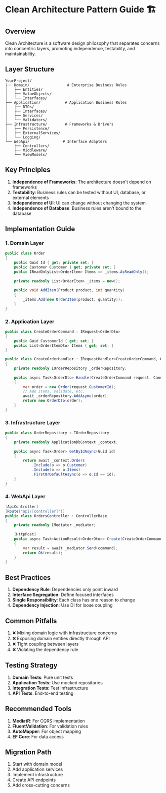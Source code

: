 # Clean Architecture Pattern Guide 🏗️

## Overview

Clean Architecture is a software design philosophy that separates concerns into concentric layers, promoting independence, testability, and maintainability.

## Layer Structure

```
YourProject/
├── Domain/                 # Enterprise Business Rules
│   ├── Entities/
│   ├── ValueObjects/
│   └── Interfaces/
├── Application/           # Application Business Rules
│   ├── DTOs/
│   ├── Interfaces/
│   ├── Services/
│   └── Validators/
├── Infrastructure/        # Frameworks & Drivers
│   ├── Persistence/
│   ├── ExternalServices/
│   └── Logging/
└── WebApi/               # Interface Adapters
    ├── Controllers/
    ├── Middleware/
    └── ViewModels/
```

## Key Principles

1. **Independence of Frameworks**: The architecture doesn't depend on frameworks
2. **Testability**: Business rules can be tested without UI, database, or external elements
3. **Independence of UI**: UI can change without changing the system
4. **Independence of Database**: Business rules aren't bound to the database

## Implementation Guide

### 1. Domain Layer

```csharp
public class Order
{
    public Guid Id { get; private set; }
    public Customer Customer { get; private set; }
    public IReadOnlyList<OrderItem> Items => _items.AsReadOnly();
    
    private readonly List<OrderItem> _items = new();
    
    public void AddItem(Product product, int quantity)
    {
        _items.Add(new OrderItem(product, quantity));
    }
}
```

### 2. Application Layer

```csharp
public class CreateOrderCommand : IRequest<OrderDto>
{
    public Guid CustomerId { get; set; }
    public List<OrderItemDto> Items { get; set; }
}

public class CreateOrderHandler : IRequestHandler<CreateOrderCommand, OrderDto>
{
    private readonly IOrderRepository _orderRepository;
    
    public async Task<OrderDto> Handle(CreateOrderCommand request, CancellationToken cancellationToken)
    {
        var order = new Order(request.CustomerId);
        // Add items, validate, etc.
        await _orderRepository.AddAsync(order);
        return new OrderDto(order);
    }
}
```

### 3. Infrastructure Layer

```csharp
public class OrderRepository : IOrderRepository
{
    private readonly ApplicationDbContext _context;
    
    public async Task<Order> GetByIdAsync(Guid id)
    {
        return await _context.Orders
            .Include(o => o.Customer)
            .Include(o => o.Items)
            .FirstOrDefaultAsync(o => o.Id == id);
    }
}
```

### 4. WebApi Layer

```csharp
[ApiController]
[Route("api/[controller]")]
public class OrdersController : ControllerBase
{
    private readonly IMediator _mediator;
    
    [HttpPost]
    public async Task<ActionResult<OrderDto>> Create(CreateOrderCommand command)
    {
        var result = await _mediator.Send(command);
        return Ok(result);
    }
}
```

## Best Practices

1. **Dependency Rule**: Dependencies only point inward
2. **Interface Segregation**: Define focused interfaces
3. **Single Responsibility**: Each class has one reason to change
4. **Dependency Injection**: Use DI for loose coupling

## Common Pitfalls

1. ❌ Mixing domain logic with infrastructure concerns
2. ❌ Exposing domain entities directly through API
3. ❌ Tight coupling between layers
4. ❌ Violating the dependency rule

## Testing Strategy

1. **Domain Tests**: Pure unit tests
2. **Application Tests**: Use mocked repositories
3. **Integration Tests**: Test infrastructure
4. **API Tests**: End-to-end testing

## Recommended Tools

1. **MediatR**: For CQRS implementation
2. **FluentValidation**: For validation rules
3. **AutoMapper**: For object mapping
4. **EF Core**: For data access

## Migration Path

1. Start with domain model
2. Add application services
3. Implement infrastructure
4. Create API endpoints
5. Add cross-cutting concerns 